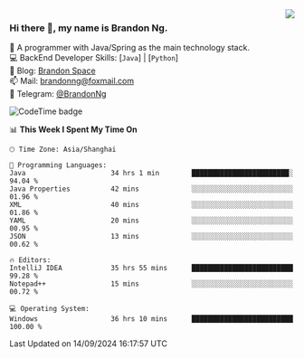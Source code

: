 <img  align="right" src="https://github-readme-stats-brandon0824.vercel.app/api/top-langs/?username=brandon0824&layout=compact">

### Hi there 👋, my name is Brandon Ng.

🌱 A programmer with Java/Spring as the main technology stack.  
💻 BackEnd Developer Skills: [`Java`] | [`Python`]  
📝 Blog: [Brandon Space](https://brandonng.tech)  
📫 Mail: brandonng@foxmail.com  
📰 Telegram: [@BrandonNg](https://t.me/BrandonNg24)  

![CodeTime badge](https://img.shields.io/endpoint?style=flat-square&url=https%3A%2F%2Fapi.codetime.dev%2Fshield%3Fid%3D128%26project%3D%26in%3D604800000)

<!--START_SECTION:waka-->
📊 **This Week I Spent My Time On** 

```text
🕑︎ Time Zone: Asia/Shanghai

💬 Programming Languages: 
Java                     34 hrs 1 min        ████████████████████████░   94.04 % 
Java Properties          42 mins             ░░░░░░░░░░░░░░░░░░░░░░░░░   01.96 % 
XML                      40 mins             ░░░░░░░░░░░░░░░░░░░░░░░░░   01.86 % 
YAML                     20 mins             ░░░░░░░░░░░░░░░░░░░░░░░░░   00.95 % 
JSON                     13 mins             ░░░░░░░░░░░░░░░░░░░░░░░░░   00.62 % 

🔥 Editors: 
IntelliJ IDEA            35 hrs 55 mins      █████████████████████████   99.28 % 
Notepad++                15 mins             ░░░░░░░░░░░░░░░░░░░░░░░░░   00.72 % 

💻 Operating System: 
Windows                  36 hrs 10 mins      █████████████████████████   100.00 % 
```


 Last Updated on 14/09/2024 16:17:57 UTC
<!--END_SECTION:waka-->
